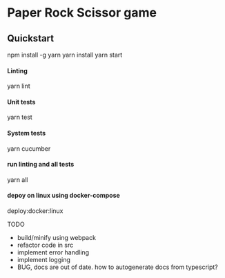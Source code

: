 
# Paper Rock Scissor game

## Quickstart
npm install -g yarn
yarn install
yarn start

#### Linting
yarn lint

#### Unit tests
yarn test

#### System tests
yarn cucumber

#### run linting and all tests
yarn all

#### depoy on linux using docker-compose
deploy:docker:linux

TODO
* build/minify using webpack
* refactor code in src
* implement error handling
* implement logging
* BUG, docs are out of date. how to autogenerate docs from typescript?
